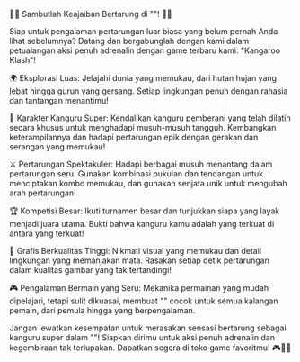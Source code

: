 🥊🦘 Sambutlah Keajaiban Bertarung di "<name game>"! 🦘🥊

Siap untuk pengalaman pertarungan luar biasa yang belum pernah Anda lihat sebelumnya? Datang dan bergabunglah dengan kami dalam petualangan aksi penuh adrenalin dengan game terbaru kami: "Kangaroo Klash"!

🌍 Eksplorasi Luas: Jelajahi dunia yang memukau, dari hutan hujan yang lebat hingga gurun yang gersang. Setiap lingkungan penuh dengan rahasia dan tantangan menantimu!

🦘 Karakter Kanguru Super: Kendalikan kanguru pemberani yang telah dilatih secara khusus untuk menghadapi musuh-musuh tangguh. Kembangkan keterampilannya dan hadapi pertarungan epik dengan gerakan dan serangan yang memukau!

⚔️ Pertarungan Spektakuler: Hadapi berbagai musuh menantang dalam pertarungan seru. Gunakan kombinasi pukulan dan tendangan untuk menciptakan kombo memukau, dan gunakan senjata unik untuk mengubah arah pertarungan!

🏆 Kompetisi Besar: Ikuti turnamen besar dan tunjukkan siapa yang layak menjadi juara utama. Bukti bahwa kanguru kamu adalah yang terkuat di antara yang terkuat!

🌟 Grafis Berkualitas Tinggi: Nikmati visual yang memukau dan detail lingkungan yang memanjakan mata. Rasakan setiap detik pertarungan dalam kualitas gambar yang tak tertandingi!

🎮 Pengalaman Bermain yang Seru: Mekanika permainan yang mudah dipelajari, tetapi sulit dikuasai, membuat "<name game>" cocok untuk semua kalangan pemain, dari pemula hingga yang berpengalaman.

Jangan lewatkan kesempatan untuk merasakan sensasi bertarung sebagai kanguru super dalam "<name game>"! Siapkan dirimu untuk aksi penuh adrenalin dan kegembiraan tak terlupakan. Dapatkan segera di toko game favoritmu! 🎮🥊🦘
